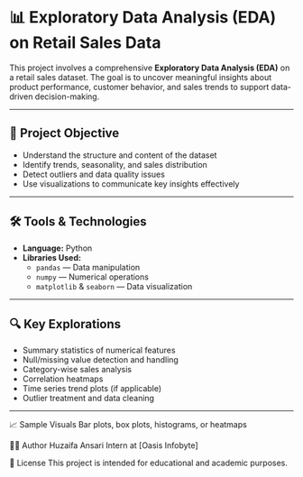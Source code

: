 # 📊 Exploratory Data Analysis (EDA) on Retail Sales Data

This project involves a comprehensive **Exploratory Data Analysis (EDA)** on a retail sales dataset. The goal is to uncover meaningful insights about product performance, customer behavior, and sales trends to support data-driven decision-making.

---

## 🎯 Project Objective

- Understand the structure and content of the dataset
- Identify trends, seasonality, and sales distribution
- Detect outliers and data quality issues
- Use visualizations to communicate key insights effectively

---

## 🛠️ Tools & Technologies

- **Language:** Python
- **Libraries Used:**
  - `pandas` — Data manipulation
  - `numpy` — Numerical operations
  - `matplotlib` & `seaborn` — Data visualization

---

## 🔍 Key Explorations

- Summary statistics of numerical features
- Null/missing value detection and handling
- Category-wise sales analysis
- Correlation heatmaps
- Time series trend plots (if applicable)
- Outlier treatment and data cleaning

---

📈 Sample Visuals
Bar plots, box plots, histograms, or heatmaps

🙋‍♂️ Author
Huzaifa Ansari
Intern at [Oasis Infobyte]

📃 License
This project is intended for educational and academic purposes.
